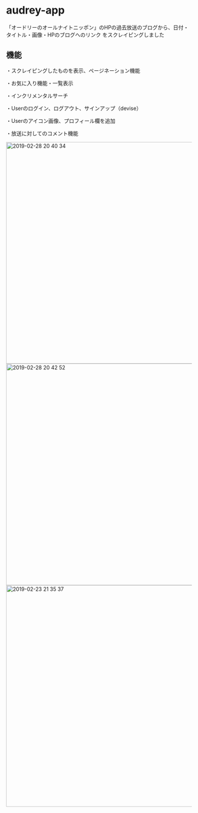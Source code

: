 # audrey-app

「オードリーのオールナイトニッポン」のHPの過去放送のブログから、日付・タイトル・画像・HPのブログへのリンク をスクレイピングしました

## 機能

・スクレイピングしたものを表示、ページネーション機能

・お気に入り機能・一覧表示

・インクリメンタルサーチ

・Userのログイン、ログアウト、サインアップ（devise）

・Userのアイコン画像、プロフィール欄を追加

・放送に対してのコメント機能


<img width="600" alt="2019-02-28 20 40 34" src="https://user-images.githubusercontent.com/42834409/53564070-37941f00-3b99-11e9-8d7e-67dc2585ce60.png">


<img width="600" alt="2019-02-28 20 42 52" src="https://user-images.githubusercontent.com/42834409/53564150-71652580-3b99-11e9-8f14-011ba0679ba9.png">


<img width="600" alt="2019-02-23 21 35 37" src="https://user-images.githubusercontent.com/42834409/53286502-fe336c00-37b2-11e9-9873-3428c0e96bae.png">
